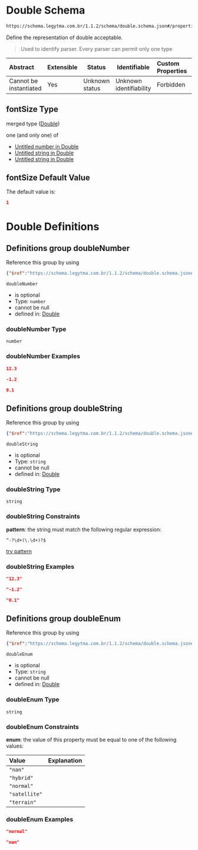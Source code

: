 # Double Schema

```txt
https://schema.legytma.com.br/1.1.2/schema/double.schema.json#/properties/fontSize
```

Define the representation of double acceptable.


> Used to identify parser. Every parser can permit only one type
>

| Abstract               | Extensible | Status         | Identifiable            | Custom Properties | Additional Properties | Access Restrictions | Defined In                                                                          |
| :--------------------- | ---------- | -------------- | ----------------------- | :---------------- | --------------------- | ------------------- | ----------------------------------------------------------------------------------- |
| Cannot be instantiated | Yes        | Unknown status | Unknown identifiability | Forbidden         | Allowed               | none                | [text_style.schema.json\*](../schema/text_style.schema.json) |

## fontSize Type

merged type ([Double](text_style-properties-double.md))

one (and only one) of

-   [Untitled number in Double](double-oneof-0.md)
-   [Untitled string in Double](double-oneof-1.md)
-   [Untitled string in Double](double-oneof-2.md)

## fontSize Default Value

The default value is:

```json
1
```

# Double Definitions

## Definitions group doubleNumber

Reference this group by using

```json
{"$ref":"https://schema.legytma.com.br/1.1.2/schema/double.schema.json#/definitions/doubleNumber"}
```




`doubleNumber`

-   is optional
-   Type: `number`
-   cannot be null
-   defined in: [Double](double-definitions-doublenumber.md)

### doubleNumber Type

`number`

### doubleNumber Examples

```json
12.3
```

```json
-1.2
```

```json
0.1
```

## Definitions group doubleString

Reference this group by using

```json
{"$ref":"https://schema.legytma.com.br/1.1.2/schema/double.schema.json#/definitions/doubleString"}
```




`doubleString`

-   is optional
-   Type: `string`
-   cannot be null
-   defined in: [Double](double-definitions-doublestring.md)

### doubleString Type

`string`

### doubleString Constraints

**pattern**: the string must match the following regular expression: 

```regexp
^-?\d+(\.\d+)?$
```

[try pattern](https://regexr.com/?expression=%5E-%3F%5Cd%2B(%5C.%5Cd%2B)%3F%24)

### doubleString Examples

```json
"12.3"
```

```json
"-1.2"
```

```json
"0.1"
```

## Definitions group doubleEnum

Reference this group by using

```json
{"$ref":"https://schema.legytma.com.br/1.1.2/schema/double.schema.json#/definitions/doubleEnum"}
```




`doubleEnum`

-   is optional
-   Type: `string`
-   cannot be null
-   defined in: [Double](double-definitions-doubleenum.md)

### doubleEnum Type

`string`

### doubleEnum Constraints

**enum**: the value of this property must be equal to one of the following values:

| Value         | Explanation |
| :------------ | ----------- |
| `"nan"`       |             |
| `"hybrid"`    |             |
| `"normal"`    |             |
| `"satellite"` |             |
| `"terrain"`   |             |

### doubleEnum Examples

```json
"normal"
```

```json
"nan"
```
